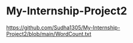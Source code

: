 # My-Internship-Project2
https://github.com/Sudha1305/My-Internship-Project2/blob/main/WordCount.txt
